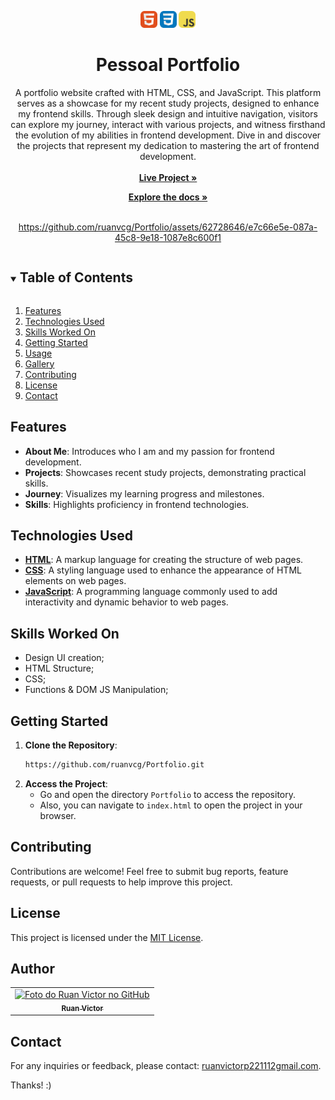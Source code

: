<div align="center">

<code><img height="27" src="https://github.com/tandpfun/skill-icons/raw/main/icons/HTML.svg" alt="html"></code>
<code><img height="27" src="https://github.com/tandpfun/skill-icons/raw/main/icons/CSS.svg" alt="css"></code>
<code><img height="27" src="https://github.com/tandpfun/skill-icons/raw/main/icons/JavaScript.svg" alt="css"></code>

<div align="center">
<h1>Pessoal Portfolio</h1>
A portfolio website crafted with HTML, CSS, and JavaScript. This platform serves as a showcase for my recent study projects, designed to enhance my frontend skills. Through sleek design and intuitive navigation, visitors can explore my journey, interact with various projects, and witness firsthand the evolution of my abilities in frontend development. Dive in and discover the projects that represent my dedication to mastering the art of frontend development.
<br></br>
<a href="https://ruanvcg.github.io/portfolio/"><strong>Live Project »</strong></a>

<a href="https://github.com/ruanvcg/Portfolio"><strong>Explore the docs »</strong></a>
<br></br>

https://github.com/ruanvcg/Portfolio/assets/62728646/e7c66e5e-087a-45c8-9e18-1087e8c600f1
</div>

<div align="left">
<!-- TABLE OF CONTENTS -->
<details open="open">
  <summary><h2 style="display: inline-block">Table of Contents</h2></summary>
  <ol>
    <li><a href="#features">Features</a></li>
    <li><a href="#technologies-used">Technologies Used</a></li>
    <li><a href="#skills-worked-on">Skills Worked On</a></li>
        <li><a href="#getting-started">Getting Started</a></li>
        <li><a href="#usage">Usage</a></li>
        <li><a href="#gallery">Gallery</a></li>
        <li><a href="#contributing">Contributing</a></li>
        <li><a href="#license">License</a></li>
    <li><a href="#contact">Contact</a></li>
  </ol>
</details>

## Features 
- **About Me**: Introduces who I am and my passion for frontend development.
- **Projects**: Showcases recent study projects, demonstrating practical skills.
- **Journey**: Visualizes my learning progress and milestones.
- **Skills**: Highlights proficiency in frontend technologies.

## Technologies Used 
- **[HTML](https://developer.mozilla.org/pt-BR/docs/Web/HTML)**: A markup language for creating the structure of web pages.
- **[CSS](https://developer.mozilla.org/pt-BR/docs/Web/CSS)**: A styling language used to enhance the appearance of HTML elements on web pages.
- **[JavaScript](https://developer.mozilla.org/pt-BR/docs/Web/JavaScript)**: A programming language commonly used to add interactivity and dynamic behavior to web pages.

## Skills Worked On
- Design UI creation;
- HTML Structure;
- CSS;
- Functions & DOM JS Manipulation;

## Getting Started
1. **Clone the Repository**: 
   ```bash
   https://github.com/ruanvcg/Portfolio.git
   ```
2. **Access the Project**: 
   - Go and open the directory `Portfolio` to access the repository.
   - Also, you can navigate to `index.html` to open the project in your browser.

<!-- ## Usage
- **Add Todo**: Click on the form text entry at the bottom left of the page to add a new task. Fill in the necessary details such as title, difficulty, priority, and category color.
- **Change Status**: Use the provided options to change the status of a todo (e.g., Pending, Completed, Archived).
- **Delete Todo**: Click on the delete icon next to a task to remove it from the list.
- **Alerts**: Notice the alerts that give feedback on changes in the status of your todo. -->

<!-- ## Gallery

| App with closed form input | App with open form input |
|-----------------------------|--------------------------|
| ![Image 1](https://github.com/Shellyda/nextjs-todo-app/assets/69990297/61bc51bc-28a9-43f7-941d-6015be8b1a81) | ![Image 2](https://github.com/Shellyda/nextjs-todo-app/assets/69990297/8d83dc4a-145a-4e31-bab7-6241219bb914) |

### Videos:

#### 1. Add todo form animations: 
https://github.com/Shellyda/nextjs-todo-app/assets/69990297/d0ef7d0e-8626-4cad-9578-eb8aa5568639

#### 2. Cards hover effect:
https://github.com/Shellyda/nextjs-todo-app/assets/69990297/3fbf979e-e52d-41d6-85fc-0bcdd3537464

#### 3. Alerts feedbacks:
https://github.com/Shellyda/nextjs-todo-app/assets/69990297/4ed285c6-f0b6-4f5e-858c-26bcfe7a7992 -->

## Contributing
Contributions are welcome! Feel free to submit bug reports, feature requests, or pull requests to help improve this project.

## License
This project is licensed under the [MIT License](LICENSE).

## Author

<table>
  <tr>
    <td align="center">
      <a href="https://github.com/ruanvcg">
        <img src="https://avatars.githubusercontent.com/u/62728646?v=4" width="100px;" alt="Foto do Ruan Victor no GitHub"/><br>
        <sub>
          <b>Ruan Victor</b>
        </sub>
      </a>
    </td>
  </tr>
</table>


## Contact
For any inquiries or feedback, please contact: [ruanvictorp221112gmail.com](ruanvictorp221112gmail.com).

Thanks! :)
</div>